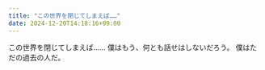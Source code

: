 ```yaml
---
title: "この世界を閉じてしまえば……"
date: 2024-12-20T14:18:16+09:00
---
```

この世界を閉じてしまえば……
僕はもう、何とも話せはしないだろう。
僕はただの過去の人だ。
